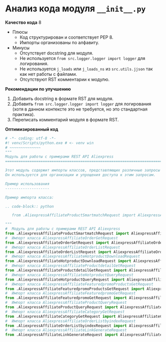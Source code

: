 # Анализ кода модуля `__init__.py`

**Качество кода**
8
-   Плюсы
    -   Код структурирован и соответствует PEP 8.
    -   Импорты организованы по алфавиту.
-   Минусы
    -   Отсутствует docstring для модуля.
    -   Не используется `from src.logger.logger import logger` для логирования.
    -   Не используется `j_loads` или `j_loads_ns` из `src.utils.jjson` так как нет работы с файлами.
    -   Отсутствуют RST комментарии к модулю.

**Рекомендации по улучшению**

1.  Добавить docstring в формате RST для модуля.
2.  Добавить `from src.logger.logger import logger` для логирования (хотя в данном контексте это не требуется, но это стандартная практика).
3.  Переписать комментарий модуля в формате RST.

**Оптимизированный код**

```python
# -*- coding: utf-8 -*-
#! venv/Scripts/python.exe # <- venv win
# ~~~~~~~~~~~~~~
"""
Модуль для работы с примерами REST API Aliexpress
=========================================================================

Этот модуль содержит импорты классов, представляющих различные запросы к API Aliexpress.
Он используется для организации и упрощения доступа к этим запросам.

Пример использования
--------------------

Пример импорта класса:

.. code-block:: python

   from .AliexpressAffiliateProductSmartmatchRequest import AliexpressAffiliateProductSmartmatchRequest

"""
#  Модуль для работы с примерами REST API Aliexpress
from .AliexpressAffiliateProductSmartmatchRequest import AliexpressAffiliateProductSmartmatchRequest
#  Импорт класса AliexpressAffiliateOrderGetRequest
from .AliexpressAffiliateOrderGetRequest import AliexpressAffiliateOrderGetRequest
#  Импорт класса AliexpressAffiliateOrderListRequest
from .AliexpressAffiliateOrderListRequest import AliexpressAffiliateOrderListRequest
#  Импорт класса AliexpressAffiliateHotproductDownloadRequest
from .AliexpressAffiliateHotproductDownloadRequest import AliexpressAffiliateHotproductDownloadRequest
#  Импорт класса AliexpressAffiliateProductdetailGetRequest
from .AliexpressAffiliateProductdetailGetRequest import AliexpressAffiliateProductdetailGetRequest
#  Импорт класса AliexpressAffiliateHotproductQueryRequest
from .AliexpressAffiliateHotproductQueryRequest import AliexpressAffiliateHotproductQueryRequest
#  Импорт класса AliexpressAffiliateFeaturedpromoProductsGetRequest
from .AliexpressAffiliateFeaturedpromoProductsGetRequest import AliexpressAffiliateFeaturedpromoProductsGetRequest
#  Импорт класса AliexpressAffiliateFeaturedpromoGetRequest
from .AliexpressAffiliateFeaturedpromoGetRequest import AliexpressAffiliateFeaturedpromoGetRequest
#  Импорт класса AliexpressAffiliateProductQueryRequest
from .AliexpressAffiliateProductQueryRequest import AliexpressAffiliateProductQueryRequest
#  Импорт класса AliexpressAffiliateCategoryGetRequest
from .AliexpressAffiliateCategoryGetRequest import AliexpressAffiliateCategoryGetRequest
#  Импорт класса AliexpressAffiliateOrderListbyindexRequest
from .AliexpressAffiliateOrderListbyindexRequest import AliexpressAffiliateOrderListbyindexRequest
#  Импорт класса AliexpressAffiliateLinkGenerateRequest
from .AliexpressAffiliateLinkGenerateRequest import AliexpressAffiliateLinkGenerateRequest
```